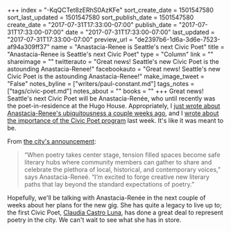 +++
index = "-KqQCTet8zERhS0AzKFe"
sort_create_date = 1501547580
sort_last_updated = 1501547580
sort_publish_date = 1501547580
create_date = "2017-07-31T17:33:00-07:00"
publish_date = "2017-07-31T17:33:00-07:00"
date = "2017-07-31T17:33:00-07:00"
last_updated = "2017-07-31T17:33:00-07:00"
preview_url = "de2397b6-1d6a-3d6e-7523-af94a309ff37"
name = "Anastacia-Renee is Seattle's next Civic Poet"
title = "Anastacia-Renee is Seattle's next Civic Poet"
type = "Column"
link = ""
shareimage = ""
twitterauto = "Great news! Seattle's new Civic Poet is the astounding Anastacia-Renee!"
facebookauto = "Great news! Seattle's new Civic Poet is the astounding Anastacia-Renee!"
make_image_tweet = "False"
notes_byline = ["writers/paul-constant.md"]
tags_notes = ["tags/civic-poet.md"]
notes_about = ""
books = ""
+++
Great news! Seattle's next Civic Poet will be Anastacia-Renée, who until recently was the poet-in-residence at the Hugo House. Appropriately, I [just wrote about Anastacia-Renee's ubiquitousness a couple weeks ago](http://www.seattlereviewofbooks.com/notes/2017/07/19/literary-event-of-the-week-forget-it-reading-at-elliott-bay-book-company/), and I [wrote about the importance of the Civic Poet program](http://www.seattlereviewofbooks.com/reviews/we-the-poems/) last week. It's like it was meant to be.

From [the city's announcement](http://artbeat.seattle.gov/2017/07/31/anastacia-renee-tolbert-selected-as-seattles-next-civic-poet/):

<blockquote>“When poetry takes center stage, tension filled spaces become safe literary hubs where community members can gather to share and celebrate the plethora of local, historical, and contemporary voices,” says Anastacia-Reneé. “I’m excited to forge creative new literary paths that lay beyond the standard expectations of poetry.”</blockquote>

Hopefully, we'll be talking with Anastacia-Renée in the next couple of weeks about her plans for the new gig. She has quite a legacy to live up to; the first Civic Poet, [Claudia Castro Luna](http://www.seattlereviewofbooks.com/authors/claudia-castro-luna/), has done a great deal to represent poetry in the city. We can't wait to see what she has in store.